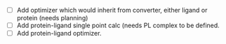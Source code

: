 - [ ] Add optimizer which would inherit from converter, either ligand or protein (needs planning)
- [ ] Add protein-ligand single point calc (needs PL complex to be defined.
- [ ] Add protein-ligand optimizer.